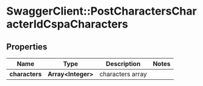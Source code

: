 # SwaggerClient::PostCharactersCharacterIdCspaCharacters

## Properties
Name | Type | Description | Notes
------------ | ------------- | ------------- | -------------
**characters** | **Array&lt;Integer&gt;** | characters array | 


